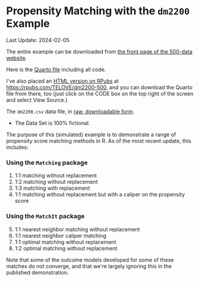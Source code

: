 # Propensity Matching with the `dm2200` Example 

Last Update: 2024-02-05

The entire example can be downloaded from [the front page of the 500-data website](https://github.com/THOMASELOVE/500-data).

Here is the [Quarto file](https://github.com/THOMASELOVE/500-data/blob/master/dm2200/dm2200.qmd) including all code.

I've also placed an [HTML version on RPubs](https://rpubs.com/TELOVE/dm2200-500) at https://rpubs.com/TELOVE/dm2200-500, and you can download the Quarto file from there, too (just click on the CODE box on the top right of the screen and select View Source.)

The `dm2200.csv` data file, in [raw, downloadable form](https://raw.githubusercontent.com/THOMASELOVE/500-data/master/dm2200/data/dm2200.csv).

- The Data Set is 100% fictional.

The purpose of this (simulated) example is to demonstrate a range of propensity score matching methods in R. As of the most recent update, this includes:

### Using the `Matching` package

1. 1:1 matching without replacement
2. 1:2 matching without replacement
3. 1:3 matching with replacement
4. 1:1 matching without replacement but with a caliper on the propensity score

### Using the `MatchIt` package

5. 1:1 nearest neighbor matching without replacement
6. 1:1 nearest neighbor caliper matching
7. 1:1 optimal matching without replacement
8. 1:2 optimal matching without replacement

Note that some of the outcome models developed for some of these matches do not converge, and that we're largely ignoring this in the published demonstration.

